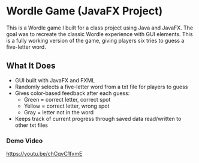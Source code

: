 # Wordle Game (JavaFX Project)

This is a Wordle game I built for a class project using Java and JavaFX. The goal was to recreate the classic Wordle experience with GUI elements. This is a fully working version of the game, giving players six tries to guess a five-letter word.

## What It Does

- GUI built with JavaFX and FXML
- Randomly selects a five-letter word from a txt file for players to guess
- Gives color-based feedback after each guess:
  - Green = correct letter, correct spot
  - Yellow = correct letter, wrong spot
  - Gray = letter not in the word
- Keeps track of current progress through saved data read/written to other txt files

### Demo Video
https://youtu.be/chCqvC1fxmE
